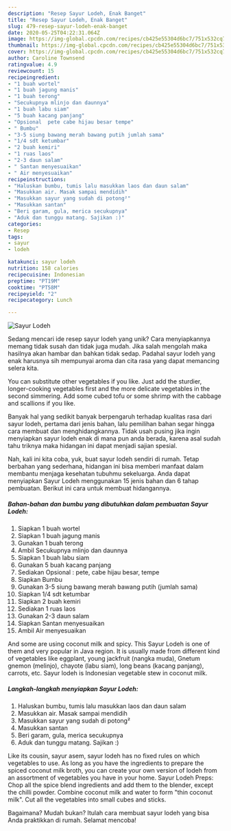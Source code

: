 ```yaml
---
description: "Resep Sayur Lodeh, Enak Banget"
title: "Resep Sayur Lodeh, Enak Banget"
slug: 479-resep-sayur-lodeh-enak-banget
date: 2020-05-25T04:22:31.064Z
image: https://img-global.cpcdn.com/recipes/cb425e55304d6bc7/751x532cq70/sayur-lodeh-foto-resep-utama.jpg
thumbnail: https://img-global.cpcdn.com/recipes/cb425e55304d6bc7/751x532cq70/sayur-lodeh-foto-resep-utama.jpg
cover: https://img-global.cpcdn.com/recipes/cb425e55304d6bc7/751x532cq70/sayur-lodeh-foto-resep-utama.jpg
author: Caroline Townsend
ratingvalue: 4.9
reviewcount: 15
recipeingredient:
- "1 buah wortel"
- "1 buah jagung manis"
- "1 buah terong"
- "Secukupnya mlinjo dan daunnya"
- "1 buah labu siam"
- "5 buah kacang panjang"
- "Opsional  pete cabe hijau besar tempe"
- " Bumbu"
- "3-5 siung bawang merah bawang putih jumlah sama"
- "1/4 sdt ketumbar"
- "2 buah kemiri"
- "1 ruas laos"
- "2-3 daun salam"
- " Santan menyesuaikan"
- " Air menyesuaikan"
recipeinstructions:
- "Haluskan bumbu, tumis lalu masukkan laos dan daun salam"
- "Masukkan air. Masak sampai mendidih"
- "Masukkan sayur yang sudah di potong²"
- "‌Masukkan santan"
- "Beri garam, gula, merica secukupnya"
- "Aduk dan tunggu matang. Sajikan :)"
categories:
- Resep
tags:
- sayur
- lodeh

katakunci: sayur lodeh 
nutrition: 158 calories
recipecuisine: Indonesian
preptime: "PT19M"
cooktime: "PT58M"
recipeyield: "2"
recipecategory: Lunch

---
```



![Sayur Lodeh](https://img-global.cpcdn.com/recipes/cb425e55304d6bc7/751x532cq70/sayur-lodeh-foto-resep-utama.jpg)

Sedang mencari ide resep sayur lodeh yang unik? Cara menyiapkannya memang tidak susah dan tidak juga mudah. Jika salah mengolah maka hasilnya akan hambar dan bahkan tidak sedap. Padahal sayur lodeh yang enak harusnya sih mempunyai aroma dan cita rasa yang dapat memancing selera kita.

You can substitute other vegetables if you like. Just add the sturdier, longer-cooking vegetables first and the more delicate vegetables in the second simmering. Add some cubed tofu or some shrimp with the cabbage and scallions if you like.

Banyak hal yang sedikit banyak berpengaruh terhadap kualitas rasa dari sayur lodeh, pertama dari jenis bahan, lalu pemilihan bahan segar hingga cara membuat dan menghidangkannya. Tidak usah pusing jika ingin menyiapkan sayur lodeh enak di mana pun anda berada, karena asal sudah tahu triknya maka hidangan ini dapat menjadi sajian spesial.


Nah, kali ini kita coba, yuk, buat sayur lodeh sendiri di rumah. Tetap berbahan yang sederhana, hidangan ini bisa memberi manfaat dalam membantu menjaga kesehatan tubuhmu sekeluarga. Anda dapat menyiapkan Sayur Lodeh menggunakan 15 jenis bahan dan 6 tahap pembuatan. Berikut ini cara untuk membuat hidangannya.

<!--inarticleads1-->

##### Bahan-bahan dan bumbu yang dibutuhkan dalam pembuatan Sayur Lodeh:

1. Siapkan 1 buah wortel
1. Siapkan 1 buah jagung manis
1. Gunakan 1 buah terong
1. Ambil Secukupnya mlinjo dan daunnya
1. Siapkan 1 buah labu siam
1. Gunakan 5 buah kacang panjang
1. Sediakan Opsional : pete, cabe hijau besar, tempe
1. Siapkan  Bumbu
1. Gunakan 3-5 siung bawang merah bawang putih (jumlah sama)
1. Siapkan 1/4 sdt ketumbar
1. Siapkan 2 buah kemiri
1. Sediakan 1 ruas laos
1. Gunakan 2-3 daun salam
1. Siapkan  Santan menyesuaikan
1. Ambil  Air menyesuaikan


And some are using coconut milk and spicy. This Sayur Lodeh is one of them and very popular in Java region. It is usually made from different kind of vegetables like eggplant, young jackfruit (nangka muda), Gnetum gnemon (melinjo), chayote (labu siam), long beans (kacang panjang), carrots, etc. Sayur lodeh is Indonesian vegetable stew in coconut milk. 

<!--inarticleads2-->

##### Langkah-langkah menyiapkan Sayur Lodeh:

1. Haluskan bumbu, tumis lalu masukkan laos dan daun salam
1. Masukkan air. Masak sampai mendidih
1. Masukkan sayur yang sudah di potong²
1. ‌Masukkan santan
1. Beri garam, gula, merica secukupnya
1. Aduk dan tunggu matang. Sajikan :)


Like its cousin, sayur asem, sayur lodeh has no fixed rules on which vegetables to use. As long as you have the ingredients to prepare the spiced coconut milk broth, you can create your own version of lodeh from an assortment of vegetables you have in your home. Sayur Lodeh Preps: Chop all the spice blend ingredients and add them to the blender, except the chilli powder. Combine coconut milk and water to form &#34;thin coconut milk&#34;. Cut all the vegetables into small cubes and sticks. 

Bagaimana? Mudah bukan? Itulah cara membuat sayur lodeh yang bisa Anda praktikkan di rumah. Selamat mencoba!
